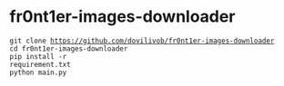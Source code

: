 # fr0nt1er-images-downloader
<code>git clone https://github.com/dovilivob/fr0nt1er-images-downloader</code><br/>
<code>cd fr0nt1er-images-downloader</code><br/>
<code>pip install -r requirement.txt</code><br/>
<code>python main.py</code>
